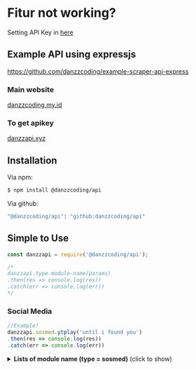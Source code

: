 # Fitur not working?
Setting API Key in [here](https://github.com/danzzcoding/api/edit/master/set.js)

## Example API using expressjs
https://github.com/danzzcoding/example-scraper-api-express

### Main website 
[danzzcoding.my.id](https://danzzcoding.my.id)

### To get apikey
[danzzapi.xyz](https://danzzapi.xyz)

## Installation

Via npm:
```bash
$ npm install @danzzcoding/api
```

Via github:
```bash
"@danzzcoding/api": "github:danzzcoding/api"
```
## Simple to Use

```js
const danzzapi = require('@danzzcoding/api');

/*
danzzapi.type.module-name(params)
.then(res => console.log(res))
.catch(err => console.log(err))
*/
```

### Social Media

```js
//Example!
danzzapi.sosmed.ytplay('until i found you')
.then(res => console.log(res))
.catch(err => console.log(err))
```

<details>
  <summary><b>Lists of module name (type = sosmed)</b> (click to show)</summary>

| module name | params | thing | response | description |
| :--- | :---------- | :--- | :--- | :--- |
| ytplay | query | youtube query | json | Get youtube play |
| ytplayaudio | query | youtube query | json | Get youtube play audio |
| ytplayvideo | query | youtube query | json | Get youtube play video |
| ytaudio | url | youtube url | json | Get youtube audio |
| ytvideo | url | youtube url | json | Get youtube video |
| ttaudio | url | tiktok url | json | Get tiktok audio |
| ttvideo | url | tiktok url | json | Get tiktok video |
| fbdl | url | facebook url | json | Get facebook video |
| twdl | url | twitter url | json | Get twitter video |
| igstory | username | ig story username | json | Get instagram story |
| igreels | url | ig reels url | json | Get instagram reels video |
| igdl | url | instagram url | json | Get instagram video |
| igimg | url | instagram url | json | Get instagram image |
| snapinsta | url | snap insta url | json | Get snap insta video |
| ssstik | url | sss tik url | json | Get sss tiktok video |
| snaptik | url | snap tik url | json | Get snap tiktok video |
| sfrom | url | save from url | json | Get save from video |
| mediafire | url | mediafire url | json | Get mediafire file |
| zippy | url | zippy url | json | Get zippy file |
| scloud | url | scloud url | json | Get sound cloud audio |
</details>
